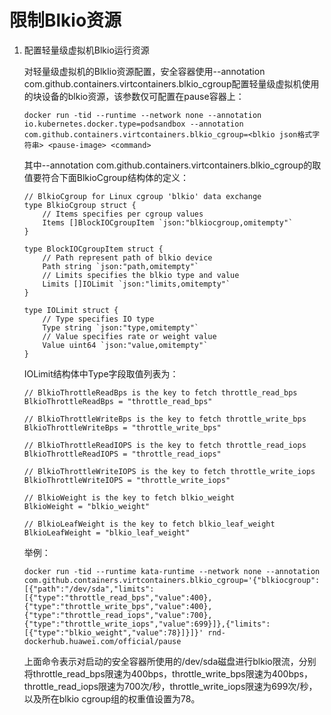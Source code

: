 # 限制Blkio资源<a name="ZH-CN_TOPIC_0184808178"></a>

1.  配置轻量级虚拟机Blkio运行资源

    对轻量级虚拟机的BlkIio资源配置，安全容器使用--annotation com.github.containers.virtcontainers.blkio\_cgroup配置轻量级虚拟机使用的块设备的blkio资源，该参数仅可配置在pause容器上：

    ```
    docker run -tid --runtime --network none --annotation io.kubernetes.docker.type=podsandbox --annotation com.github.containers.virtcontainers.blkio_cgroup=<blkio json格式字符串> <pause-image> <command>
    ```

    其中--annotation com.github.containers.virtcontainers.blkio\_cgroup的取值要符合下面BlkioCgroup结构体的定义：

    ```
    // BlkioCgroup for Linux cgroup 'blkio' data exchange
    type BlkioCgroup struct {
    	// Items specifies per cgroup values
    	Items []BlockIOCgroupItem `json:"blkiocgroup,omitempty"`
    }
    
    type BlockIOCgroupItem struct {
    	// Path represent path of blkio device
    	Path string `json:"path,omitempty"`
    	// Limits specifies the blkio type and value
    	Limits []IOLimit `json:"limits,omitempty"`
    }
    
    type IOLimit struct {
    	// Type specifies IO type
    	Type string `json:"type,omitempty"`
    	// Value specifies rate or weight value
    	Value uint64 `json:"value,omitempty"`
    }
    ```

    IOLimit结构体中Type字段取值列表为：

    ```
    // BlkioThrottleReadBps is the key to fetch throttle_read_bps
    BlkioThrottleReadBps = "throttle_read_bps"
    
    // BlkioThrottleWriteBps is the key to fetch throttle_write_bps
    BlkioThrottleWriteBps = "throttle_write_bps"
    
    // BlkioThrottleReadIOPS is the key to fetch throttle_read_iops
    BlkioThrottleReadIOPS = "throttle_read_iops"
    
    // BlkioThrottleWriteIOPS is the key to fetch throttle_write_iops
    BlkioThrottleWriteIOPS = "throttle_write_iops"
    
    // BlkioWeight is the key to fetch blkio_weight
    BlkioWeight = "blkio_weight"
    
    // BlkioLeafWeight is the key to fetch blkio_leaf_weight
    BlkioLeafWeight = "blkio_leaf_weight"
    ```

    举例：

    ```
    docker run -tid --runtime kata-runtime --network none --annotation com.github.containers.virtcontainers.blkio_cgroup='{"blkiocgroup":[{"path":"/dev/sda","limits":[{"type":"throttle_read_bps","value":400},{"type":"throttle_write_bps","value":400},{"type":"throttle_read_iops","value":700},{"type":"throttle_write_iops","value":699}]},{"limits":[{"type":"blkio_weight","value":78}]}]}' rnd-dockerhub.huawei.com/official/pause
    ```

    上面命令表示对启动的安全容器所使用的/dev/sda磁盘进行blkio限流，分别将throttle\_read\_bps限速为400bps，throttle\_write\_bps限速为400bps，throttle\_read\_iops限速为700次/秒，throttle\_write\_iops限速为699次/秒，以及所在blkio cgroup组的权重值设置为78。


